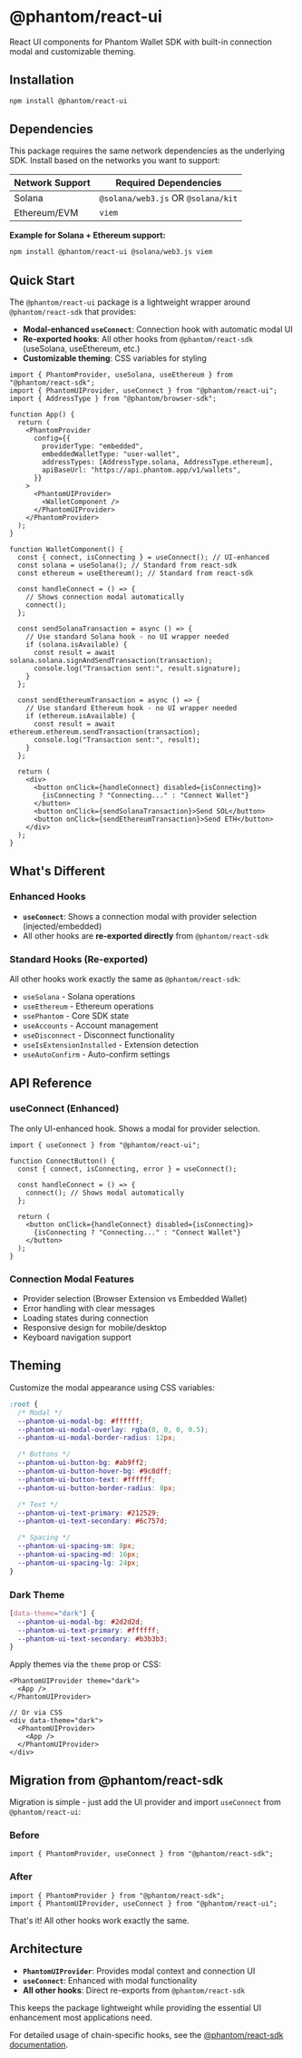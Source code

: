 # @phantom/react-ui

React UI components for Phantom Wallet SDK with built-in connection modal and customizable theming.

## Installation

```bash
npm install @phantom/react-ui
```

## Dependencies

This package requires the same network dependencies as the underlying SDK. Install based on the networks you want to support:

| Network Support | Required Dependencies              |
| --------------- | ---------------------------------- |
| Solana          | `@solana/web3.js` OR `@solana/kit` |
| Ethereum/EVM    | `viem`                             |

**Example for Solana + Ethereum support:**

```bash
npm install @phantom/react-ui @solana/web3.js viem
```

## Quick Start

The `@phantom/react-ui` package is a lightweight wrapper around `@phantom/react-sdk` that provides:

- **Modal-enhanced `useConnect`**: Connection hook with automatic modal UI
- **Re-exported hooks**: All other hooks from `@phantom/react-sdk` (useSolana, useEthereum, etc.)
- **Customizable theming**: CSS variables for styling

```tsx
import { PhantomProvider, useSolana, useEthereum } from "@phantom/react-sdk";
import { PhantomUIProvider, useConnect } from "@phantom/react-ui";
import { AddressType } from "@phantom/browser-sdk";

function App() {
  return (
    <PhantomProvider
      config={{
        providerType: "embedded",
        embeddedWalletType: "user-wallet",
        addressTypes: [AddressType.solana, AddressType.ethereum],
        apiBaseUrl: "https://api.phantom.app/v1/wallets",
      }}
    >
      <PhantomUIProvider>
        <WalletComponent />
      </PhantomUIProvider>
    </PhantomProvider>
  );
}

function WalletComponent() {
  const { connect, isConnecting } = useConnect(); // UI-enhanced
  const solana = useSolana(); // Standard from react-sdk
  const ethereum = useEthereum(); // Standard from react-sdk

  const handleConnect = () => {
    // Shows connection modal automatically
    connect();
  };

  const sendSolanaTransaction = async () => {
    // Use standard Solana hook - no UI wrapper needed
    if (solana.isAvailable) {
      const result = await solana.solana.signAndSendTransaction(transaction);
      console.log("Transaction sent:", result.signature);
    }
  };

  const sendEthereumTransaction = async () => {
    // Use standard Ethereum hook - no UI wrapper needed
    if (ethereum.isAvailable) {
      const result = await ethereum.ethereum.sendTransaction(transaction);
      console.log("Transaction sent:", result);
    }
  };

  return (
    <div>
      <button onClick={handleConnect} disabled={isConnecting}>
        {isConnecting ? "Connecting..." : "Connect Wallet"}
      </button>
      <button onClick={sendSolanaTransaction}>Send SOL</button>
      <button onClick={sendEthereumTransaction}>Send ETH</button>
    </div>
  );
}
```

## What's Different

### Enhanced Hooks

- **`useConnect`**: Shows a connection modal with provider selection (injected/embedded)
- All other hooks are **re-exported directly** from `@phantom/react-sdk`

### Standard Hooks (Re-exported)

All other hooks work exactly the same as `@phantom/react-sdk`:

- `useSolana` - Solana operations
- `useEthereum` - Ethereum operations
- `usePhantom` - Core SDK state
- `useAccounts` - Account management
- `useDisconnect` - Disconnect functionality
- `useIsExtensionInstalled` - Extension detection
- `useAutoConfirm` - Auto-confirm settings

## API Reference

### useConnect (Enhanced)

The only UI-enhanced hook. Shows a modal for provider selection.

```tsx
import { useConnect } from "@phantom/react-ui";

function ConnectButton() {
  const { connect, isConnecting, error } = useConnect();

  const handleConnect = () => {
    connect(); // Shows modal automatically
  };

  return (
    <button onClick={handleConnect} disabled={isConnecting}>
      {isConnecting ? "Connecting..." : "Connect Wallet"}
    </button>
  );
}
```

### Connection Modal Features

- Provider selection (Browser Extension vs Embedded Wallet)
- Error handling with clear messages
- Loading states during connection
- Responsive design for mobile/desktop
- Keyboard navigation support

## Theming

Customize the modal appearance using CSS variables:

```css
:root {
  /* Modal */
  --phantom-ui-modal-bg: #ffffff;
  --phantom-ui-modal-overlay: rgba(0, 0, 0, 0.5);
  --phantom-ui-modal-border-radius: 12px;

  /* Buttons */
  --phantom-ui-button-bg: #ab9ff2;
  --phantom-ui-button-hover-bg: #9c8dff;
  --phantom-ui-button-text: #ffffff;
  --phantom-ui-button-border-radius: 8px;

  /* Text */
  --phantom-ui-text-primary: #212529;
  --phantom-ui-text-secondary: #6c757d;

  /* Spacing */
  --phantom-ui-spacing-sm: 8px;
  --phantom-ui-spacing-md: 16px;
  --phantom-ui-spacing-lg: 24px;
}
```

### Dark Theme

```css
[data-theme="dark"] {
  --phantom-ui-modal-bg: #2d2d2d;
  --phantom-ui-text-primary: #ffffff;
  --phantom-ui-text-secondary: #b3b3b3;
}
```

Apply themes via the `theme` prop or CSS:

```tsx
<PhantomUIProvider theme="dark">
  <App />
</PhantomUIProvider>

// Or via CSS
<div data-theme="dark">
  <PhantomUIProvider>
    <App />
  </PhantomUIProvider>
</div>
```

## Migration from @phantom/react-sdk

Migration is simple - just add the UI provider and import `useConnect` from `@phantom/react-ui`:

### Before

```tsx
import { PhantomProvider, useConnect } from "@phantom/react-sdk";
```

### After

```tsx
import { PhantomProvider } from "@phantom/react-sdk";
import { PhantomUIProvider, useConnect } from "@phantom/react-ui";
```

That's it! All other hooks work exactly the same.

## Architecture

- **`PhantomUIProvider`**: Provides modal context and connection UI
- **`useConnect`**: Enhanced with modal functionality
- **All other hooks**: Direct re-exports from `@phantom/react-sdk`

This keeps the package lightweight while providing the essential UI enhancement most applications need.

For detailed usage of chain-specific hooks, see the [@phantom/react-sdk documentation](../react-sdk/README.md).
